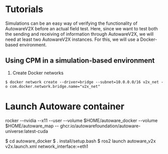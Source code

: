 # Tutorials

Simulations can be an easy way of verifying the functionality of AutowareV2X before an actual field test.
Here, since we want to test both the sending and receiving of information through AutowareV2X, we will need at least two AutowareV2X instances. For this, we will use a Docker-based environment.

## Using CPM in a simulation-based environment

1. Create Docker networks
```
$ docker network create --driver=bridge --subnet=10.0.0.0/16 v2x_net -o com.docker.network.bridge.name="v2x_net"
```
# Launch Autoware container
rocker --nvidia --x11 --user --volume $HOME/autoware_docker --volume $HOME/autoware_map -- ghcr.io/autowarefoundation/autoware-universe:latest-cuda

$ cd autoware_docker
$ . install/setup.bash
$ ros2 launch autoware_v2x v2x.launch.xml network_interface:=eth1
```